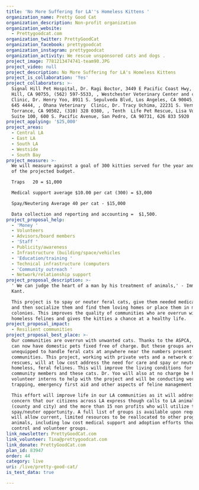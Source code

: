 ```yaml
---
title: 'No More Suffering for LA''s Homeless Kittens '
organization_name: Pretty Good Cat
organization_description: Non-profit organization
organization_website:
  - Prettygoodcat.com
organization_twitter: PrettyGoodCat
organization_facebook: prettygoodcat
organization_instagram: prettygoodcat
organization_activity: We rescue unsponsored cats and dogs .
project_image: 7781213474741-team90.JPG
project_video: null
project_description: No More Suffering for LA's Homeless Kittens
project_is_collaboration: 'Yes'
project_collaborators: >-
  Signal Hill Pet Hospital, Dr. Ragi Boctor, 3449 E Pacific Coast Hwy, Signal
  Hill, CA 90755, (562) 597-5533, , Westchester Veterinary Center and cat
  Clinic, Dr. Henry Yoo, 8911 S. Sepulveda Blvd, Los Angeles, CA 90045, (310)
  645 4444, , Ohana Veterinary  Clinic, Dr. Tracy Uchima, 22231 S. Vermont Ave.,
  Torrance, CA 90502, (310) 328 0380, , Tenth  Life Pet Rescue, Lisa Vought,
  Suite 100, 600 S. Pacific Avenue, San Pedro, CA 90731, 626 833 5920
project_applying: '$25,000'
project_areas:
  - Central LA
  - East LA
  - South LA
  - Westside
  - South Bay
project_measure: >-
  We will measure against a goal of 300 kitties served for the year and accuracy
  of the projected budget. 

  Traps   20 = $1,000

  Medical support average $10.00 per cat (300) = $3,000

  Spay/Neutering Average 40 per cat - $15,000

  Data collection and reporting and accounting =  $1,500.
project_proposal_help:
  - 'Money '
  - Volunteers
  - Advisors/board members
  - 'Staff '
  - Publicity/awareness
  - Infrastructure (building/space/vehicles
  - 'Education/training '
  - Technical infrastructure (computers
  - 'Community outreach '
  - Network/relationship support
project_proposal_description: >-
  ' We can judge the heart of a man by his treatment of animals,' - Immanuel
  Kant.

  This project is to spay or neuter feral cats, give them needed medical care
  and then socialize them and find them loving homes or place them in managed
  colonies. This improves the quality of communities who are overrun with
  homeless felines and gives the kitties a chance at a healthy life.
project_proposal_impact:
  - Resilient communities
project_proposal_best_place: >-
  Our communities are overrun with unwanted cats. Thanks to the ASPCA, residents
  can now have domestic pets fixed free of charge. But these groups are
  unequipped to handle feral cats at anywhere near the numbers present in out
  communities. This project, working with private vets and a network of feline
  rescues, will at low cost address the need for care and spay or neutering of
  homeless, feral felines. This will improve the living conditions for both our
  community members and these cats. Dr. Yoo will also at no charge be hosting 3
  volunteer interns to help with the project and will be conducting workshops on
  trapping, emergency first aid and other aspects of feline management and care.

  This effort will improve life in our LA communities as it will address a
  concern that our citizens across LA express though calls to LA animal control
  (county and city) and the more than 15 non profits who will utilize this
  spay/neuter opportunity. A full list of groups is available upon request.This
  will allow current, limited resources to be reallocated to other programs for
  animals, including low cost medical support and adoption efforts though animal
  control and volunteer groups.
link_newsletter: PrettyGoodCat.com
link_volunteer: Tina@prettygoodcat.com
link_donate: PrettyGoodCat.com
plan_id: 83947
order: 44
category: live
uri: /live/pretty-good-cat/
is_test_data: true

---
```

